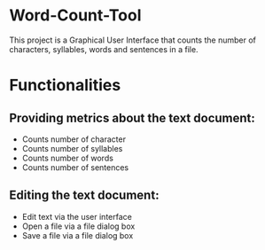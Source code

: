 # Word-Count-Tool
This project is a Graphical User Interface that counts the number of characters, syllables, words and sentences in a file.

# Functionalities

## Providing metrics about the text document:
   - Counts number of character
   - Counts number of syllables
   - Counts number of words
   - Counts number of sentences

## Editing the text document:
   - Edit text via the user interface
   - Open a file via a file dialog box
   - Save a file via a file dialog box

